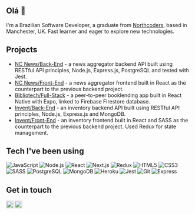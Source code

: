 ## Olá 👋 ##

I'm a Brazilian Software Developer, a graduate from [Northcoders](https://northcoders.com/), based in Manchester, UK. Fast learner and eager to explore new technologies.

## Projects ##

- [NC News/Back-End](https://github.com/ismaelpaul/be-nc-news) - a news aggregator backend API built using RESTful API principles, Node.js, Express.js, PostgreSQL and tested with Jest.
- [NC News/Front-End](https://github.com/ismaelpaul/fe-nc-news) - a news aggregator frontend built in React as the counterpart to the previous backend project.
- [Bibliotech/Full-Stack](https://github.com/defective-pikachu/bibliotech) - a peer-to-peer booklending app built in React Native with Expo, linked to Firebase Firestore database.
- [Invent/Back-End](https://github.com/ismaelpaul/be-invent) - an inventory backend API built using RESTful API principles, Node.js, Express.js and MongoDB.
- [Invent/Front-End](https://github.com/ismaelpaul/fe-invent) - an inventory frontend built in React and SASS as the counterpart to the previous backend project. Used Redux for state management.

## Tech I've been using ##

![JavaScript](https://img.shields.io/badge/-JavaScript-black?style=flat-square&logo=javascript)
![Node.js](https://img.shields.io/badge/-Nodejs-black?style=flat-square&logo=Node.js)
![React](https://img.shields.io/badge/-React-black?style=flat-square&logo=react)
![Next.js](https://img.shields.io/badge/-Nextjs-black?style=flat-square&logo=Next.js)
![Redux](https://img.shields.io/badge/-Redux-764abc?&logo=redux)
![HTML5](https://img.shields.io/badge/-HTML5-E34F26?style=flat-square&logo=html5&logoColor=white)
![CSS3](https://img.shields.io/badge/-CSS3-1572B6?style=flat-square&logo=css3)
![SASS](https://img.shields.io/badge/-SASS-white?style=flat-square&logo=SASS)
![PostgreSQL](https://img.shields.io/badge/-PostgreSQL-white?style=flat-square&logo=postgresql)
![MongoDB](https://img.shields.io/badge/-MongoDB-black?style=flat-square&logo=MONGODB)
![Heroku](https://img.shields.io/badge/-Heroku-430098?style=flat-square&logo=heroku)
![Jest](https://img.shields.io/badge/-Jest-C21325?style=flat-square&logo=jest)
![Git](https://img.shields.io/badge/-Git-white?style=flat-square&logo=git)
![Express](https://img.shields.io/badge/-Express-black?style=flat-square&logo=express)


## Get in touch ##
<a href="https://linkedin.com/in/ismaelpaul">
  <img align="left" alt="Ismael's LinkedIn" width="20px" src="https://simpleicons.now.sh/linkedin/495f7e" />
 </a>
 
 <a href="mailto:dev@ismaelpaul.com">
  <img align="left" alt="Ismael's Email" width="20px" src="https://simpleicons.vercel.app/gmail/EA4335" />
 </a>
 
<!--
**ismaelpaul/ismaelpaul** is a ✨ _special_ ✨ repository because its `README.md` (this file) appears on your GitHub profile.

Here are some ideas to get you started:

- 🔭 I’m currently working on ...
- 🌱 I’m currently learning ...
- 👯 I’m looking to collaborate on ...
- 🤔 I’m looking for help with ...
- 💬 Ask me about ...
- 📫 How to reach me: ...
- 😄 Pronouns: ...
- ⚡ Fun fact: ...
-->
